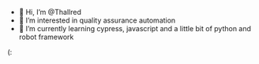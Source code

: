 - 👋 Hi, I’m @Thallred
- 👀 I’m interested in quality assurance automation
- 🌱 I’m currently learning cypress, javascript and a little bit of python and robot framework

(:
